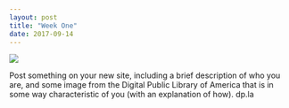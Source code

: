 ```yaml
---
layout: post
title: "Week One"
date: 2017-09-14
---
```

<img src="https://upload.wikimedia.org/wikipedia/commons/thumb/2/2a/State_Teachers%27_College%2C_Willimantic%2C_Conn_%2864895%29.jpg/1024px-State_Teachers%27_College%2C_Willimantic%2C_Conn_%2864895%29.jpg"><p>
Post something on your new site, including a brief description of who you are, and some image from the Digital Public Library of America that is in some way characteristic of you (with an explanation of how).
dp.la
